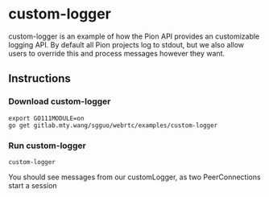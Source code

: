 # custom-logger
custom-logger is an example of how the Pion API provides an customizable
logging API. By default all Pion projects log to stdout, but we also allow
users to override this and process messages however they want.

## Instructions
### Download custom-logger
```
export GO111MODULE=on
go get gitlab.mty.wang/sgguo/webrtc/examples/custom-logger
```

### Run custom-logger
`custom-logger`


You should see messages from our customLogger, as two PeerConnections start a session

